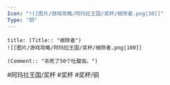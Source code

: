 ```yaml
---
Icon: "![[图片/游戏攻略/阿玛拉王国/奖杯/根除者.png|30]]"
Type: "铜"
---
```

```ad-common-bronze-trophy
title: (Title:: "根除者")
![[图片/游戏攻略/阿玛拉王国/奖杯/根除者.png|100]]

(Comment:: "杀死了50个吐酸虫。")
```

#阿玛拉王国/奖杯 #奖杯 #奖杯/铜
